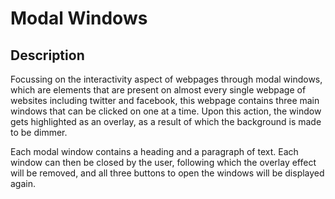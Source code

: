 # Modal Windows 

## Description 

Focussing on the interactivity aspect of webpages through modal windows, which are elements that are present on almost every single webpage of websites including twitter and facebook, this webpage contains three main windows that can be clicked on one at a time. Upon this action, the window gets highlighted as an overlay, as a result of which the background is made to be dimmer. 

Each modal window contains a heading and a paragraph of text. Each window can then be closed by the user, following which the overlay effect will be removed, and all three buttons to open the windows will be displayed again. 